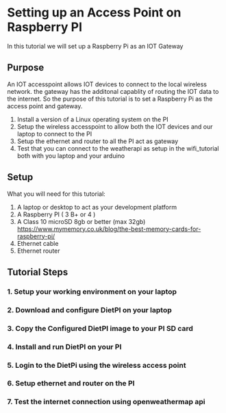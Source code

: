 # Setting up an Access Point on Raspberry PI #
In this tutorial we will set up a Raspberry Pi as an IOT Gateway
## Purpose ##
An IOT accesspoint allows IOT devices to connect to the local wireless network. the gateway has the additonal capablity of routing the IOT data to the internet.
So the purpose of this tutorial is to set a Raspberry Pi as the access point and gateway.
1. Install a version of a Linux operating system on the PI
2. Setup the wireless accesspoint to allow both the IOT devices and our laptop to connect to the PI
3. Setup the ethernet and router to all the PI act as gateway
4. Test that you can connect to the weatherapi as setup in the wifi_tutorial both with you laptop and your arduino
## Setup ##
What you will need for this tutorial:
1. A laptop or desktop to act as your development platform
2. A Raspberry PI ( 3 B+ or 4 )
3. A Class 10 microSD 8gb or better (max 32gb) https://www.mymemory.co.uk/blog/the-best-memory-cards-for-raspberry-pi/
4. Ethernet cable
5. Ethernet router

## Tutorial Steps ##
### 1. Setup your working environment on your laptop ###

### 2. Download and configure  DietPI on your laptop

### 3. Copy the Configured DietPI image to your PI SD card

### 4. Install and run DietPI on your PI

### 5. Login to the DietPi using the wireless access point

### 6. Setup ethernet and router on the PI

### 7. Test the internet connection using openweathermap api